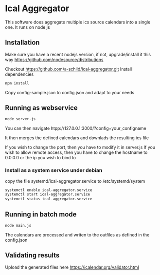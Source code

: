 # Ical Aggregator

This software does aggregate multiple ics source calendars into a single one.
It runs on node js

## Installation
Make sure you have a recent nodejs version, if not, upgrade/install it this way
https://github.com/nodesource/distributions

Checkout https://github.com/a-schild/ical-aggregator.git
Install dependencies
```bash
npm install
```
Copy config-sample.json to config.json and adapt to your needs


## Running as webservice
```bash
node server.js
```
You can then navigate htpp://127.0.0.1:3000/?config=your_configname

It then merges the defined calendars and downlads the resulting ics file

If you wish to change the port, then you have to modify it in server.js
If you wish to allow remote access, then you have to change the hostname to 0.0.0.0 or the ip you  wish to bind to

### Install as a system service under debian
copy the file systemd/ical-aggregator.service to /etc/systemd/system
```bash
systemctl enable ical-aggregator.service
systemctl start ical-aggregator.service
systemctl status ical-aggregator.service
```


## Running in batch mode
```bash
node main.js
```

The calendars are processed and writen to the outfiles as defined in the config.json

## Validating results
Upload the generated files here
https://icalendar.org/validator.html
